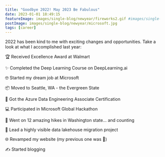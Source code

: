 ```yaml
---
title: "Goodbye 2022! May 2023 Be Fabulous"
date: 2023-01-01 18:49:15
featureImage: images/single-blog/newyear/fireworks2.gif #images/single-blog/newyear/IMG_6388.jpg
postImage: images/single-blog/newyear/microsoft.jpg
tags: [career]
---
```


2022 has been kind to me with exciting changes and opportunities. Take a look at what I accomplished last year: 

<!-- {{< blogsection title="My 2022 Highlights" image="images/single-blog/newyear/sunset.gif" >}}
{{< /blogsection >}} -->

🏆 Received Excellence Award at Walmart

✨ Completed the Deep Learning Course on DeepLearning.ai

🤓 Started my dream job at Microsoft

📦 Moved to Seattle, WA - the Evergreen State

🎉 Got the Azure Data Engineering Associate Certification

💻 Participated in Microsoft Global Hackathon 

🥾 Went on 12 amazing hikes in Washington state... and counting

🚤 Lead a highly visible data lakehouse migration project

🌐 Revamped my website (my previous one was 💩)

✍️ Started blogging

<!-- {{< blogsection title="Goodbye 2022! May 2023 Be Fabulous" image="images/single-blog/newyear/sunset.gif" >}}
{{< /blogsection >}} -->





